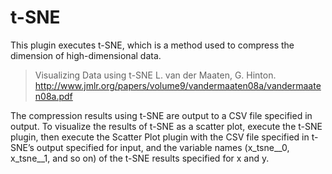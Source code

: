 # t-SNE
This plugin executes t-SNE, which is a method used to compress the dimension of high-dimensional data.

>Visualizing Data using t-SNE
L. van der Maaten, G. Hinton.
http://www.jmlr.org/papers/volume9/vandermaaten08a/vandermaaten08a.pdf

The compression results using t-SNE are output to a CSV file specified in output. To visualize the results of t-SNE as a scatter plot, execute the t-SNE plugin, then execute the Scatter Plot plugin with the CSV file specified in t-SNE’s output specified for input, and the variable names (x_tsne__0, x_tsne__1, and so on) of the t-SNE results specified for x and y.
